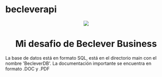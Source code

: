 # becleverapi
<p align="center">
 <img src="https://img.shields.io/badge/STATUS-EN%20DESAROLLO-green">
 </p>
 
<h1 align="center"> Mi desafio de Beclever Business </h1>

La base de datos está en formato SQL, está en el directorio main con el nombre 'BecleverDB'.
La documentación importante se encuentra en formato .DOC y .PDF
